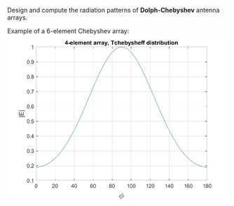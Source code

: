 Design and compute the radiation patterns of **Dolph-Chebyshev** antenna arrays.

Example of a 6-element Chebyshev array:
![Example](figs/6_element_Cheby.jpg)  
